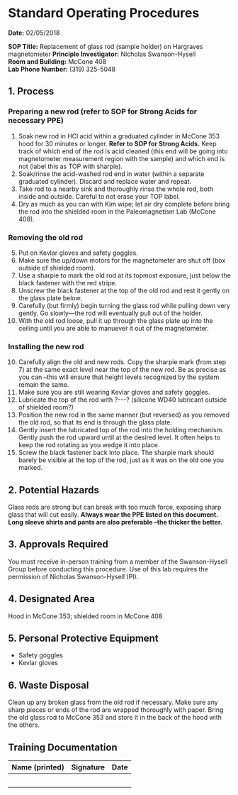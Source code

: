 # Standard Operating Procedures
**Date:** 02/05/2018

**SOP Title:** Replacement of glass rod (sample holder) on Hargraves magnetometer
**Principle Investigator:** Nicholas Swanson-Hysell  
**Room and Building:** McCone 408  
**Lab Phone Number:** (319) 325-5048

## 1. Process
### Preparing a new rod (**refer to SOP for Strong Acids for necessary PPE**)
1. Soak new rod in HCl acid within a graduated cylinder in McCone 353 hood for 30 minutes or longer. **Refer to SOP for Strong Acids.** Keep track of which 
end of the rod is acid cleaned (this end will be going into magnetometer measurement region with the sample) 
and which end is not (label this as TOP with sharpie).
2. Soak/rinse the acid-washed rod end in water (within a separate graduated cylinder). Discard and replace water and repeat.
3. Take rod to a nearby sink and thoroughly rinse the whole rod, both inside and outside. Careful to not erase your TOP label.
4. Dry as much as you can with Kim wipe; let air dry complete before bring the rod into the shielded room in the Paleomagnetism Lab (McCone 408).
### Removing the old rod
5. Put on Kevlar gloves and safety goggles.
6. Make sure the up/down motors for the magnetometer are shut off (box outside of shielded room).
7. Use a sharpie to mark the old rod at its topmost exposure, just below the black fastener with the red stripe.
7. Unscrew the black fastener at the top of the old rod and rest it gently on the glass plate below. 
8. Carefully (but firmly) begin turning the glass rod while pulling down very gently. Go slowly—the rod will eventually pull out of the holder.
9. With the old rod loose, pull it up through the glass plate up into the ceiling until you are able to manuever it out of the magnetometer.
### Installing the new rod
10. Carefully align the old and new rods. Copy the sharpie mark (from step 7) at the same exact level near the top of the new rod. Be as precise as you can
–this will ensure that height levels recognized by the system remain the same.
10. Make sure you are still wearing Kevlar gloves and safety goggles.
11. Lubricate the top of the rod with ?---? (silicone WD40 lubricant outside of shielded room?)
11. Position the new rod in the same manner (but reversed) as you removed the old rod, so that its end is through the glass plate.
12. Gently insert the lubricated top of the rod into the holding mechanism. Gently push the rod upward until at the desired level. It often helps to keep the rod rotating as you wedge it into place.
13. Screw the black fastener back into place. The sharpie mark should barely be visible at the top of the rod, just as it was on the old one you marked.

## 2. Potential Hazards
Glass rods are strong but can break with too much force, exposing sharp glass that will cut easily. **Always wear the PPE listed on this document. Long sleeve shirts and pants are also preferable
–the thicker the better.**

## 3. Approvals Required
You must receive in-person training from a member of the Swanson-Hysell Group before conducting this procedure. Use of this lab requires the permission of Nicholas Swanson-Hysell (PI).

## 4. Designated Area
Hood in McCone 353; shielded room in McCone 408

## 5. Personal Protective Equipment
* Safety goggles
* Kevlar gloves

## 6. Waste Disposal
Clean up any broken glass from the old rod if necessary. Make sure any sharp pieces or ends of the rod are wrapped thoroughly with paper. Bring the old glass rod to McCone 353 and store it in the back of the hood with the others.

## Training Documentation
| Name (printed) | Signature | Date |
|------------|----------|----------|
|            |          |          |
|            |          |          |
|            |          |          |
|            |          |          |
|            |          |          ||
